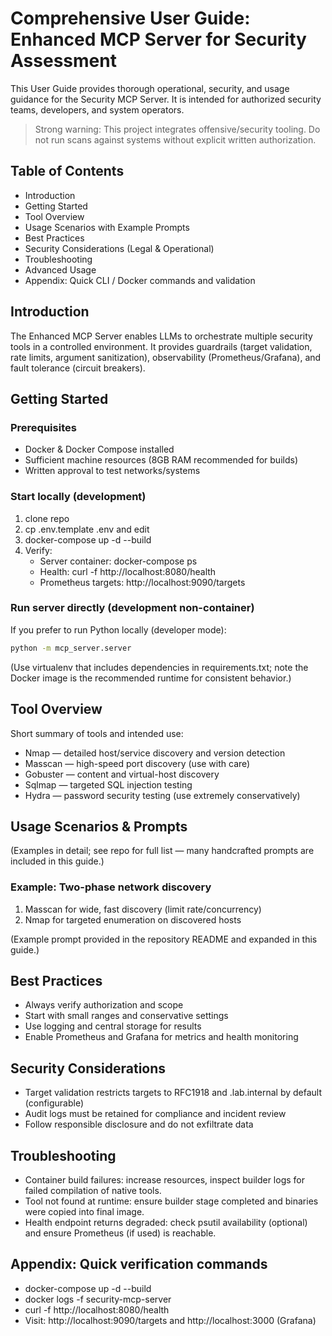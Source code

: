 # Comprehensive User Guide: Enhanced MCP Server for Security Assessment

This User Guide provides thorough operational, security, and usage guidance for the Security MCP Server. It is intended for authorized security teams, developers, and system operators.

> Strong warning: This project integrates offensive/security tooling. Do not run scans against systems without explicit written authorization.

## Table of Contents
- Introduction
- Getting Started
- Tool Overview
- Usage Scenarios with Example Prompts
- Best Practices
- Security Considerations (Legal & Operational)
- Troubleshooting
- Advanced Usage
- Appendix: Quick CLI / Docker commands and validation

## Introduction
The Enhanced MCP Server enables LLMs to orchestrate multiple security tools in a controlled environment. It provides guardrails (target validation, rate limits, argument sanitization), observability (Prometheus/Grafana), and fault tolerance (circuit breakers).

## Getting Started

### Prerequisites
- Docker & Docker Compose installed
- Sufficient machine resources (8GB RAM recommended for builds)
- Written approval to test networks/systems

### Start locally (development)
1. clone repo
2. cp .env.template .env and edit
3. docker-compose up -d --build
4. Verify:
   - Server container: docker-compose ps
   - Health: curl -f http://localhost:8080/health
   - Prometheus targets: http://localhost:9090/targets

### Run server directly (development non-container)
If you prefer to run Python locally (developer mode):
```bash
python -m mcp_server.server
```
(Use virtualenv that includes dependencies in requirements.txt; note the Docker image is the recommended runtime for consistent behavior.)

## Tool Overview
Short summary of tools and intended use:
- Nmap — detailed host/service discovery and version detection
- Masscan — high-speed port discovery (use with care)
- Gobuster — content and virtual-host discovery
- Sqlmap — targeted SQL injection testing
- Hydra — password security testing (use extremely conservatively)

## Usage Scenarios & Prompts
(Examples in detail; see repo for full list — many handcrafted prompts are included in this guide.)

### Example: Two-phase network discovery
1. Masscan for wide, fast discovery (limit rate/concurrency)
2. Nmap for targeted enumeration on discovered hosts

(Example prompt provided in the repository README and expanded in this guide.)

## Best Practices
- Always verify authorization and scope
- Start with small ranges and conservative settings
- Use logging and central storage for results
- Enable Prometheus and Grafana for metrics and health monitoring

## Security Considerations
- Target validation restricts targets to RFC1918 and .lab.internal by default (configurable)
- Audit logs must be retained for compliance and incident review
- Follow responsible disclosure and do not exfiltrate data

## Troubleshooting
- Container build failures: increase resources, inspect builder logs for failed compilation of native tools.
- Tool not found at runtime: ensure builder stage completed and binaries were copied into final image.
- Health endpoint returns degraded: check psutil availability (optional) and ensure Prometheus (if used) is reachable.

## Appendix: Quick verification commands
- docker-compose up -d --build
- docker logs -f security-mcp-server
- curl -f http://localhost:8080/health
- Visit: http://localhost:9090/targets and http://localhost:3000 (Grafana)
